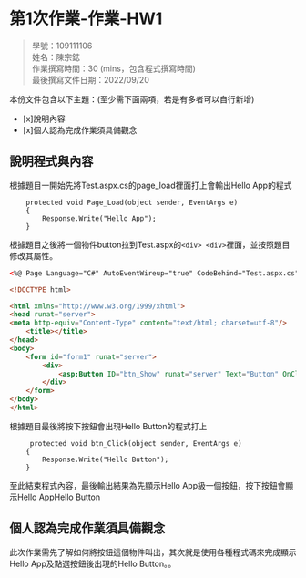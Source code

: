 ﻿# 第1次作業-作業-HW1
>
>學號：109111106
><br />
>姓名：陳宗鋕
><br />
>作業撰寫時間：30 (mins，包含程式撰寫時間)
><br />
>最後撰寫文件日期：2022/09/20
>

本份文件包含以下主題：(至少需下面兩項，若是有多者可以自行新增)
- [x]說明內容
- [x]個人認為完成作業須具備觀念

## 說明程式與內容
根據題目一開始先將Test.aspx.cs的page_load裡面打上會輸出Hello App的程式


        protected void Page_Load(object sender, EventArgs e)
        {
            Response.Write("Hello App");
        }

 根據題目之後將一個物件button拉到Test.aspx的```<div> <div>```裡面，並按照題目修改其屬性。
```html
<%@ Page Language="C#" AutoEventWireup="true" CodeBehind="Test.aspx.cs" Inherits="_111_1HW1.Text" %>

<!DOCTYPE html>

<html xmlns="http://www.w3.org/1999/xhtml">
<head runat="server">
<meta http-equiv="Content-Type" content="text/html; charset=utf-8"/>
    <title></title>
</head>
<body>
    <form id="form1" runat="server">
        <div>
            <asp:Button ID="btn_Show" runat="server" Text="Button" OnClick="btn_Click" />
        </div>
    </form>
</body>
</html>
```

根據題目最後將按下按鈕會出現Hello Button的程式打上


         protected void btn_Click(object sender, EventArgs e)
        {
            Response.Write("Hello Button");
        }

至此結束程式內容，最後輸出結果為先顯示Hello App級一個按鈕，按下按鈕會顯示Hello AppHello Button





## 個人認為完成作業須具備觀念

此次作業需先了解如何將按鈕這個物件叫出，其次就是使用各種程式碼來完成顯示Hello App及點選按鈕後出現的Hello Button。。



